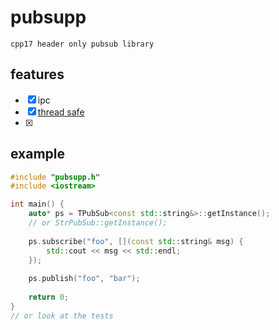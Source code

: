 # pubsupp
`cpp17 header only pubsub library`
## features
- [X] ipc
- [X] [thread safe](https://github.com/nbdy/pubsupp/blob/master/tests/threads.cpp)
- [X] 

## example
```c++
#include "pubsupp.h"
#include <iostream>

int main() {
    auto* ps = TPubSub<const std::string&>::getInstance();
    // or StrPubSub::getInstance();
    
    ps.subscribe("foo", [](const std::string& msg) {
        std::cout << msg << std::endl;
    });
    
    ps.publish("foo", "bar");
    
    return 0;
}
// or look at the tests
```